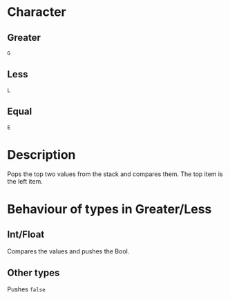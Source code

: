 # Character
## Greater
`G`

## Less
`L`

## Equal
`E`

# Description
Pops the top two values from the stack and compares them. The top item is the left item.

# Behaviour of types in Greater/Less
## Int/Float
Compares the values and pushes the Bool.

## Other types
Pushes `false`
